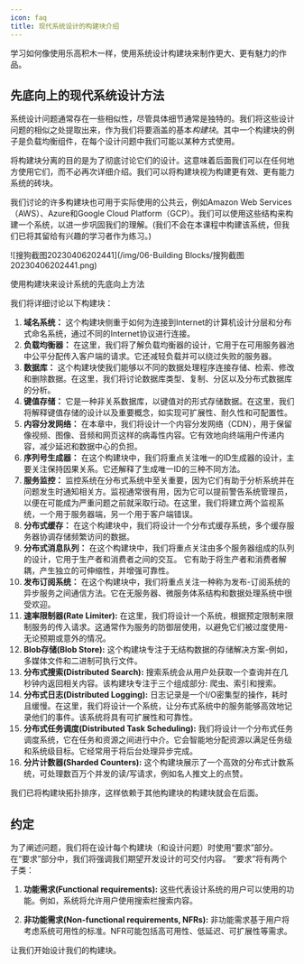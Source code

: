 ```yaml
---
icon: faq
title: 现代系统设计的构建块介绍
---
```



学习如何像使用乐高积木一样，使用系统设计构建块来制作更大、更有魅力的作品。

## 先底向上的现代系统设计方法

系统设计问题通常存在一些相似性，尽管具体细节通常是独特的。我们将这些设计问题的相似之处提取出来，作为我们将要涵盖的基本*构建块*。其中一个构建块的例子是负载均衡组件，在每个设计问题中我们可能以某种方式使用。

将构建块分离的目的是为了彻底讨论它们的设计。这意味着后面我们可以在任何地方使用它们，而不必再次详细介绍。我们可以将构建块视为构建更有效、更有能力系统的砖块。

我们讨论的许多构建块也可用于实际使用的公共云，例如Amazon Web Services（AWS）、Azure和Google Cloud Platform（GCP）。我们可以使用这些结构来构建一个系统，以进一步巩固我们的理解。(我们不会在本课程中构建该系统，但我们已将其留给有兴趣的学习者作为练习。)

![搜狗截图20230406202441](/img/06-Building Blocks/搜狗截图20230406202441.png)

使用构建块来设计系统的先底向上方法

我们将详细讨论以下构建块：

1. **域名系统：** 这个构建块侧重于如何为连接到Internet的计算机设计分层和分布式命名系统，通过不同的Internet协议进行连接。
1. **负载均衡器：** 在这里，我们将了解负载均衡器的设计，它用于在可用服务器池中公平分配传入客户端的请求。它还减轻负载并可以绕过失败的服务器。
1. **数据库：** 这个构建块使我们能够以不同的数据处理程序连接存储、检索、修改和删除数据。在这里，我们将讨论数据库类型、复制、分区以及分布式数据库的分析。
1. **键值存储：** 它是一种非关系数据库，以键值对的形式存储数据。在这里，我们将解释键值存储的设计以及重要概念，如实现可扩展性、耐久性和可配置性。
1. **内容分发网络：** 在本章中，我们将设计一个内容分发网络（CDN），用于保留像视频、图像、音频和网页这样的病毒性内容。它有效地向终端用户传递内容，减少延迟和数据中心的负担。
1. **序列号生成器：** 在这个构建块中，我们将重点关注唯一的ID生成器的设计，主要关注保持因果关系。它还解释了生成唯一ID的三种不同方法。
1. **服务监控：** 监控系统在分布式系统中至关重要，因为它们有助于分析系统并在问题发生时通知相关方。监视通常很有用，因为它可以提前警告系统管理员，以便在可能成为严重问题之前就采取行动。在这里，我们将建立两个监视系统，一个用于服务器端，另一个用于客户端错误。
1. **分布式缓存：** 在这个构建块中，我们将设计一个分布式缓存系统，多个缓存服务器协调存储频繁访问的数据。
1. **分布式消息队列：** 在这个构建块中，我们将重点关注由多个服务器组成的队列的设计，它用于生产者和消费者之间的交互。 它有助于将生产者和消费者解耦，产生独立的可伸缩性，并增强可靠性。
1. **发布订阅系统：** 在这个构建块中，我们将重点关注一种称为发布-订阅系统的异步服务之间通信方法。它在无服务器、微服务体系结构和数据处理系统中很受欢迎。
1. **速率限制器(Rate Limiter):** 在这里，我们将设计一个系统，根据预定限制来限制服务的传入请求。这通常作为服务的防御层使用，以避免它们被过度使用-无论预期或意外的情况。
1. **Blob存储(Blob Store):** 这个构建块专注于无结构数据的存储解决方案-例如，多媒体文件和二进制可执行文件。
1. **分布式搜索(Distributed Search):** 搜索系统会从用户处获取一个查询并在几秒钟内返回相关内容。该构建块专注于三个组成部分: 爬虫、索引和搜索。
1. **分布式日志(Distributed Logging):** 日志记录是一个I/O密集型的操作，耗时且缓慢。在这里，我们将设计一个系统，让分布式系统中的服务能够高效地记录他们的事件。该系统将具有可扩展性和可靠性。
1. **分布式任务调度(Distributed Task Scheduling):** 我们将设计一个分布式任务调度系统，它在任务和资源之间进行中介。它会智能地分配资源以满足任务级和系统级目标。它经常用于将后台处理异步完成。
1. **分片计数器(Sharded Counters):** 这个构建块展示了一个高效的分布式计数系统，可处理数百万个并发的读/写请求，例如名人推文上的点赞。

我们已将构建块拓扑排序，这样依赖于其他构建块的构建块就会在后面。

## 约定

为了阐述问题，我们将在设计每个构建块（和设计问题）时使用“要求”部分。在“要求”部分中，我们将强调我们期望开发设计的可交付内容。 “要求”将有两个子类：

1. **功能需求(Functional requirements):** 这些代表设计系统的用户可以使用的功能。例如，系统将允许用户使用搜索栏搜索内容。

2. **非功能需求(Non-functional requirements, NFRs):** 非功能需求基于用户将考虑系统可用性的标准。NFR可能包括高可用性、低延迟、可扩展性等需求。

让我们开始设计我们的构建块。